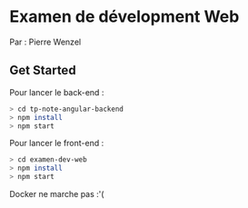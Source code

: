 # Examen de dévelopment Web

Par : Pierre Wenzel

## Get Started

Pour lancer le back-end :
```sh
> cd tp-note-angular-backend
> npm install
> npm start
```
Pour lancer le front-end :
```sh
> cd examen-dev-web
> npm install
> npm start
```
Docker ne marche pas :'(